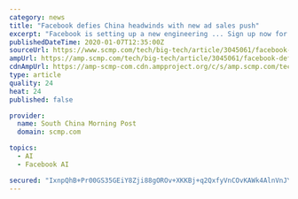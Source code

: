 ```yaml
---
category: news
title: "Facebook defies China headwinds with new ad sales push"
excerpt: "Facebook is setting up a new engineering ... Sign up now for our 50% early bird offer from SCMP Research: China AI Report. The all new SCMP China AI Report gives you exclusive first-hand insights ..."
publishedDateTime: 2020-01-07T12:35:00Z
sourceUrl: https://www.scmp.com/tech/big-tech/article/3045061/facebook-defies-china-headwinds-new-ad-sales-push
ampUrl: https://amp.scmp.com/tech/big-tech/article/3045061/facebook-defies-china-headwinds-new-ad-sales-push
cdnAmpUrl: https://amp-scmp-com.cdn.ampproject.org/c/s/amp.scmp.com/tech/big-tech/article/3045061/facebook-defies-china-headwinds-new-ad-sales-push
type: article
quality: 24
heat: 24
published: false

provider:
  name: South China Morning Post
  domain: scmp.com

topics:
  - AI
  - Facebook AI

secured: "IxnpQhB+Pr00GS35GEiY8Zji88gOROv+XKKBj+q2QxfyVnCOvKAWk4AlnVnJYU/g6sGll3Bwztc/Lswvn92WTtqT72pxsNxopDDTYYb/UYdGARRfmeE7AKuvrreJCU5ckCns6cWYqr/8wSIYObclGgE+Nil2sWEx9oOCHTibuepj1dqmxKbpjAN7p1n2lgppT4a7baBptYA7Cjei6RrOy1OsgdepMbpU6BMM7c11KAXluh1alPpLPHvZi554ruirq11Z425/YyvwEwOQAxTe6mcoaKpY/0/vstPsn8sGeFqncckG+vGAJZq25HSm5vt3;Pf2UVM88nWHh/QvASgdmqQ=="
---
```


